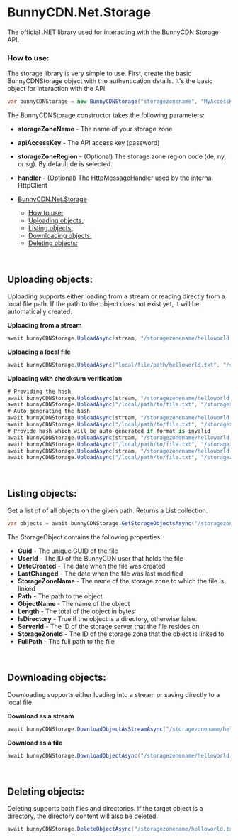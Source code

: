 # BunnyCDN.Net.Storage
The official .NET library used for interacting with the BunnyCDN Storage API.

### How to use:

The storage library is very simple to use. First, create the basic BunnyCDNStorage object with the authentication details. It's the basic object for interaction with the API.

```c#
var bunnyCDNStorage = new BunnyCDNStorage("storagezonename", "MyAccessKey", "de");
```

The BunnyCDNStorage constructor takes the following parameters:
- **storageZoneName** - The name of your storage zone
- **apiAccessKey** - The API access key (password)
- **storageZoneRegion** - (Optional) The storage zone region code (de, ny, or sg). By default de is selected.
- **handler** - (Optional) The HttpMessageHandler used by the internal HttpClient

- [BunnyCDN.Net.Storage](#bunnycdnnetstorage)
    - [How to use:](#how-to-use)
  - [Uploading objects:](#uploading-objects)
  - [Listing objects:](#listing-objects)
  - [Downloading objects:](#downloading-objects)
  - [Deleting objects:](#deleting-objects)

<br/>

## Uploading objects:
Uploading supports either loading from a stream or reading directly from a local file path. If the path to the object does not exist yet, it will be automatically created.

**Uploading from a stream**
```c#
await bunnyCDNStorage.UploadAsync(stream, "/storagezonename/helloworld.txt");
```

**Uploading a local file**
```c#
await bunnyCDNStorage.UploadAsync("local/file/path/helloworld.txt", "/storagezonename/helloworld.txt");
```
**Uploading with checksum verification**
```c#
# Providing the hash
await bunnyCDNStorage.UploadAsync(stream, "/storagezonename/helloworld.txt", "d04b98f48e8f8bcc15c6ae5ac050801cd6dcfd428fb5f9e65c4e16e7807340fa");
await bunnyCDNStorage.UploadAsync("/local/path/to/file.txt", "/storagezonename/helloworld.txt", "d04b98f48e8f8bcc15c6ae5ac050801cd6dcfd428fb5f9e65c4e16e7807340fa");
# Auto generating the hash
await bunnyCDNStorage.UploadAsync(stream, "/storagezonename/helloworld.txt", true);
await bunnyCDNStorage.UploadAsync("/local/path/to/file.txt", "/storagezonename/helloworld.txt", true);
# Provide hash which will be auto-generated if format is invalid
await bunnyCDNStorage.UploadAsync(stream, "/storagezonename/helloworld.txt", true, "d04b98f48e8f8bcc15c6ae5ac050801cd6dcfd428fb5f9e65c4e16e7807340fa");
await bunnyCDNStorage.UploadAsync("/local/path/to/file.txt", "/storagezonename/helloworld.txt", true, "d04b98f48e8f8bcc15c6ae5ac050801cd6dcfd428fb5f9e65c4e16e7807340fa");
await bunnyCDNStorage.UploadAsync(stream, "/storagezonename/helloworld.txt", true, "invalidtobereplaced");
await bunnyCDNStorage.UploadAsync("/local/path/to/file.txt", "/storagezonename/helloworld.txt", true, "invalidtobereplaced");
```

<br/>

## Listing objects:
Get a list of of all objects on the given path. Returns a List<StorageObject> collection.
```c#
var objects = await bunnyCDNStorage.GetStorageObjectsAsync("/storagezonename/");
```

The StorageObject contains the following properties:
- **Guid** - The unique GUID of the file
- **UserId** - The ID of the BunnyCDN user that holds the file
- **DateCreated** - The date when the file was created
- **LastChanged** - The date when the file was last modified
- **StorageZoneName** - The name of the storage zone to which the file is linked
- **Path** - The path to the object
- **ObjectName** - The name of the object
- **Length** - The total of the object in bytes
- **IsDirectory** - True if the object is a directory, otherwise false.
- **ServerId** - The ID of the storage server that the file resides on
- **StorageZoneId** - The ID of the storage zone that the object is linked to
- **FullPath** - The full path to the file


<br/>

## Downloading objects:
Downloading supports either loading into a stream or saving directly to a local file.

**Download as a stream**
```c#
await bunnyCDNStorage.DownloadObjectAsStreamAsync("/storagezonename/helloworld.txt");
```

**Download as a file**
```c#
await bunnyCDNStorage.DownloadObjectAsync("/storagezonename/helloworld.txt", "local/file/path/helloworld.txt");
```

<br/>

## Deleting objects:
Deleting supports both files and directories. If the target object is a directory, the directory content will also be deleted.
```c#
await bunnyCDNStorage.DeleteObjectAsync("/storagezonename/helloworld.txt");
```
